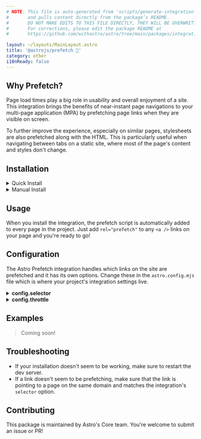 ```yaml
---
# NOTE: This file is auto-generated from 'scripts/generate-integration-pages.ts'
#       and pulls content directly from the package’s README.
#       DO NOT MAKE EDITS TO THIS FILE DIRECTLY, THEY WILL BE OVERWRITTEN!
#       For corrections, please edit the package README at
#       https://github.com/withastro/astro/tree/main/packages/integrations/prefetch

layout: ~/layouts/MainLayout.astro
title: '@astrojs/prefetch 🔗'
category: other
i18nReady: false
---
```


## Why Prefetch?

Page load times play a big role in usability and overall enjoyment of a site. This integration brings the benefits of near-instant page navigations to your multi-page application (MPA) by prefetching page links when they are visible on screen.

To further improve the experience, especially on similar pages, stylesheets are also prefetched along with the HTML. This is particularly useful when navigating between tabs on a static site, where most of the page's content and styles don't change.

## Installation

<details>
  <summary>Quick Install</summary>
  <br/>

The experimental `astro add` command-line tool automates the installation for you. Run one of the following commands in a new terminal window. (If you aren't sure which package manager you're using, run the first command.) Then, follow the prompts, and type "y" in the terminal (meaning "yes") for each one.

```sh
# Using NPM
npx astro add prefetch
# Using Yarn
yarn astro add prefetch
# Using PNPM
pnpx astro add prefetch
```

Then, restart the dev server by typing `CTRL-C` and then `npm run astro dev` in the terminal window that was running Astro.

Because this command is new, it might not properly set things up. If that happens, [feel free to log an issue on our GitHub](https://github.com/withastro/astro/issues) and try the manual installation steps below.

</details>

<details>
  <summary>Manual Install</summary>

<br/>

First, install the `@astrojs/prefetch` package using your package manager. If you're using npm or aren't sure, run this in the terminal:

```sh
npm install @astrojs/prefetch
```

Then, apply this integration to your `astro.config.*` file using the `integrations` property:

**astro.config.mjs**

```js
import prefetch from '@astrojs/prefetch';

export default {
  // ...
  integrations: [prefetch()],
}
```

Then, restart the dev server.

</details>

## Usage

When you install the integration, the prefetch script is automatically added to every page in the project. Just add `rel="prefetch"` to any `<a />` links on your page and you're ready to go!

## Configuration

The Astro Prefetch integration handles which links on the site are prefetched and it has its own options. Change these in the `astro.config.mjs` file which is where your project's integration settings live.

<details>
  <summary><strong>config.selector</strong></summary>

  <br/>

By default the prefetch script searches the page for any links that include a `rel="prefetch"` attribute, ex: `<a rel="prefetch" />` or `<a rel="nofollow prefetch" />`. This behavior can be changed in your `astro.config.*` file to use a custom query selector when finding prefetch links.

  <br/>

```js
import prefetch from '@astrojs/prefetch';

export default {
  // ...
  integrations: [prefetch({
    // Only prefetch links with an href that begins with `/products`
    selector: "a[href^='/products']"
  })],
}
```

</details>

<details>
  <summary><strong>config.throttle</strong></summary>

  <br/>

By default the prefetch script will only prefetch one link at a time. This behavior can be changed in your `astro.config.*` file to increase the limit for concurrent downloads.

  <br/>

```js
import prefetch from '@astrojs/prefetch';

export default {
  // ...
  integrations: [prefetch({
    // Allow up to three links to be prefetched concurrently
    throttle: 3
  })],
}
```

</details>

## Examples

> Coming soon!

## Troubleshooting

*   If your installation doesn't seem to be working, make sure to restart the dev server.
*   If a link doesn't seem to be prefetching, make sure that the link is pointing to a page on the same domain and matches the integration's `selector` option.

## Contributing

This package is maintained by Astro's Core team. You're welcome to submit an issue or PR!
